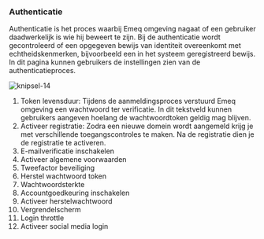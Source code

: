 ### Authenticatie

Authenticatie is het proces waarbij Emeq omgeving nagaat of een gebruiker daadwerkelijk is wie hij beweert te zijn. Bij de authenticatie wordt gecontroleerd of een opgegeven bewijs van identiteit overeenkomt met echtheidskenmerken, bijvoorbeeld een in het systeem geregistreerd bewijs. In dit pagina kunnen gebruikers de instellingen zien van de authenticatieproces.

![knipsel-14](https://user-images.githubusercontent.com/95087870/148027005-17dffc7b-6929-43c7-8a0f-b09a6ea6dbfb.PNG)

1. Token levensduur: Tijdens de aanmeldingsproces verstuurd Emeq omgeving een wachtwoord ter verificatie. In dit tekstveld kunnen gebruikers aangeven hoelang de wachtwoordtoken geldig mag blijven.
2. Activeer registratie: Zodra een nieuwe domein wordt aangemeld krijg je met verschillende toegangscontroles te maken. Na de registratie dien je de registratie te activeren.
3. E-mailverificatie inschakelen
4. Activeer algemene voorwaarden
5. Tweefactor beveiliging
6. Herstel wachtwoord token
7. Wachtwoordsterkte
8. Accountgoedkeuring inschakelen
9. Activeer herstelwachtwoord
10. Vergrendelscherm
11. Login throttle
12. Activeer social media login
